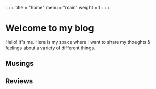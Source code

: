 +++
title = "home"
menu = "main"
weight = 1
+++

# Welcome to my blog

Hello! It's me. Here is my space where I want to share my thoughts & feelings about a variety of different things.

## Musings

## Reviews
